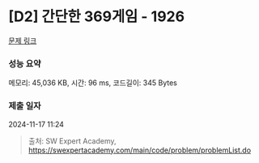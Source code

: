 # [D2] 간단한 369게임 - 1926 

[문제 링크](https://swexpertacademy.com/main/code/problem/problemDetail.do?contestProbId=AV5PTeo6AHUDFAUq) 

### 성능 요약

메모리: 45,036 KB, 시간: 96 ms, 코드길이: 345 Bytes

### 제출 일자

2024-11-17 11:24



> 출처: SW Expert Academy, https://swexpertacademy.com/main/code/problem/problemList.do